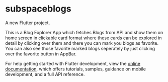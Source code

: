 # subspaceblogs

A new Flutter project.

This is a Blog Explorer App which fetches Blogs from API and show them on home screen in clickable card format where these cards can be explored in detail by clicking over them and there you can mark you blogs as favorite. You can also see those favorite marked blogs seperately by just clicking over the favorite button in AppBar.

For help getting started with Flutter development, view the
[online documentation](https://docs.flutter.dev/), which offers tutorials,
samples, guidance on mobile development, and a full API reference.
